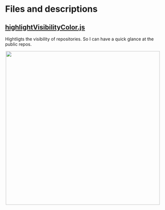 # Files and descriptions

## [highlightVisibilityColor.js](github/highlightVisibilityColor.js)

Hightligts the visibility of repositories. So I can have a quick glance at the public repos.

<p align="center">
<img  src="https://github.com/user-attachments/assets/a58ef105-d681-47cc-9e14-51a1b66ce75e" height="500px"/>
</p>
